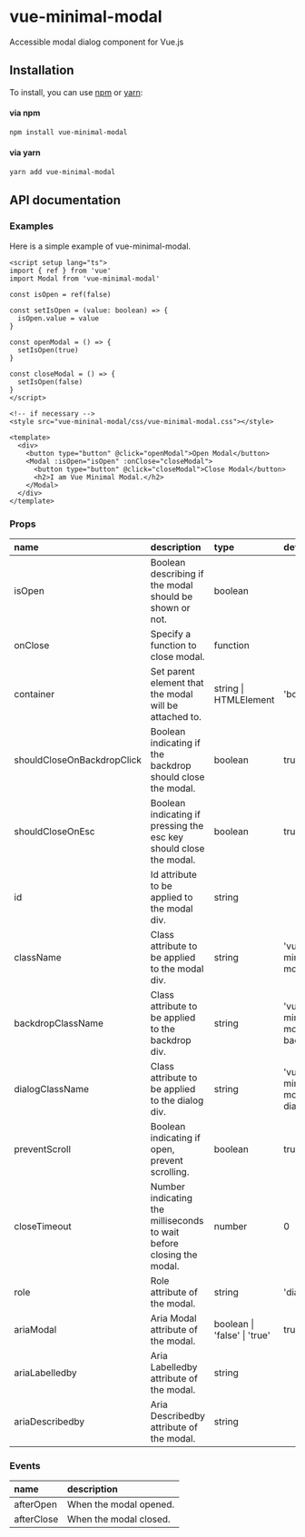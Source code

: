 # vue-minimal-modal

Accessible modal dialog component for Vue.js

## Installation

To install, you can use [npm](https://npmjs.org/) or [yarn](https://yarnpkg.com):

#### via npm

```sh
npm install vue-minimal-modal
```

#### via yarn

```sh
yarn add vue-minimal-modal
```

## API documentation

### Examples

Here is a simple example of vue-minimal-modal.

```vue
<script setup lang="ts">
import { ref } from 'vue'
import Modal from 'vue-minimal-modal'

const isOpen = ref(false)

const setIsOpen = (value: boolean) => {
  isOpen.value = value
}

const openModal = () => {
  setIsOpen(true)
}

const closeModal = () => {
  setIsOpen(false)
}
</script>

<!-- if necessary -->
<style src="vue-mininal-modal/css/vue-minimal-modal.css"></style>

<template>
  <div>
    <button type="button" @click="openModal">Open Modal</button>
    <Modal :isOpen="isOpen" :onClose="closeModal">
      <button type="button" @click="closeModal">Close Modal</button>
      <h2>I am Vue Minimal Modal.</h2>
    </Modal>
  </div>
</template>
```

### Props

| name                       | description                                                          | type                         | default                      |
| :------------------------- | :------------------------------------------------------------------- | :--------------------------- | :--------------------------- |
| isOpen                     | Boolean describing if the modal should be shown or not.              | boolean                      |                              |
| onClose                    | Specify a function to close modal.                                   | function                     |                              |
| container                  | Set parent element that the modal will be attached to.               | string \| HTMLElement        | 'body'                       |
| shouldCloseOnBackdropClick | Boolean indicating if the backdrop should close the modal.           | boolean                      | true                         |
| shouldCloseOnEsc           | Boolean indicating if pressing the esc key should close the modal.   | boolean                      | true                         |
| id                         | Id attribute to be applied to the modal div.                         | string                       |                              |
| className                  | Class attribute to be applied to the modal div.                      | string                       | 'vue-minimal-modal'          |
| backdropClassName          | Class attribute to be applied to the backdrop div.                   | string                       | 'vue-minimal-modal-backdrop' |
| dialogClassName            | Class attribute to be applied to the dialog div.                     | string                       | 'vue-minimal-modal-dialog'   |
| preventScroll              | Boolean indicating if open, prevent scrolling.                       | boolean                      | true                         |
| closeTimeout               | Number indicating the milliseconds to wait before closing the modal. | number                       | 0                            |
| role                       | Role attribute of the modal.                                         | string                       | 'dialog'                     |
| ariaModal                  | Aria Modal attribute of the modal.                                   | boolean \| 'false' \| 'true' | true                         |
| ariaLabelledby             | Aria Labelledby attribute of the modal.                              | string                       |                              |
| ariaDescribedby            | Aria Describedby attribute of the modal.                             | string                       |                              |

### Events

| name       | description            |
| :--------- | :--------------------- |
| afterOpen  | When the modal opened. |
| afterClose | When the modal closed. |
